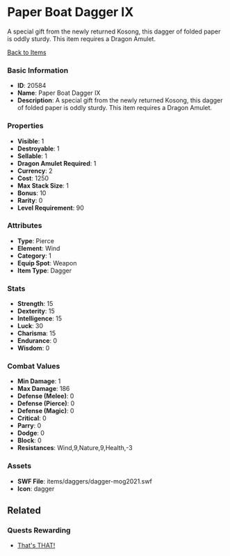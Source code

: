 # Paper Boat Dagger IX

A special gift from the newly returned Kosong, this dagger of folded paper is oddly sturdy. This item requires a Dragon Amulet.

[Back to Items](../items.md)

### Basic Information

- **ID**: 20584
- **Name**: Paper Boat Dagger IX
- **Description**: A special gift from the newly returned Kosong, this dagger of folded paper is oddly sturdy. This item requires a Dragon Amulet.

### Properties

- **Visible**: 1
- **Destroyable**: 1
- **Sellable**: 1
- **Dragon Amulet Required**: 1
- **Currency**: 2
- **Cost**: 1250
- **Max Stack Size**: 1
- **Bonus**: 10
- **Rarity**: 0
- **Level Requirement**: 90

### Attributes

- **Type**: Pierce
- **Element**: Wind
- **Category**: 1
- **Equip Spot**: Weapon
- **Item Type**: Dagger

### Stats

- **Strength**: 15
- **Dexterity**: 15
- **Intelligence**: 15
- **Luck**: 30
- **Charisma**: 15
- **Endurance**: 0
- **Wisdom**: 0

### Combat Values

- **Min Damage**: 1
- **Max Damage**: 186
- **Defense (Melee)**: 0
- **Defense (Pierce)**: 0
- **Defense (Magic)**: 0
- **Critical**: 0
- **Parry**: 0
- **Dodge**: 0
- **Block**: 0
- **Resistances**: Wind,9,Nature,9,Health,-3

### Assets

- **SWF File**: items/daggers/dagger-mog2021.swf
- **Icon**: dagger

## Related

### Quests Rewarding

- [That's THAT!](../quests/1883-that-s-that.md)

